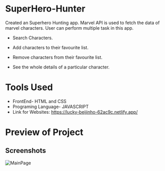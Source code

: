 # SuperHero-Hunter
Created an Superhero Hunting app. Marvel API is used to fetch the data of marvel characters. User can perform multiple task in this app.


- Search Characters.
- Add characters to their favourite list.

- Remove characters from their favourite list.

- See the whole details of a particular character.

# Tools Used
 - FrontEnd- HTML and CSS  
 - Programing Language- JAVASCRIPT
 - Link for Websites: https://lucky-beijinho-62ac9c.netlify.app/  
# Preview of Project


## Screenshots

![MainPage](https://drive.google.com/file/d/1lA6HqMtsi8HQcu49IDuu77kg2bV4MQaV/view?usp=drivesdk)

